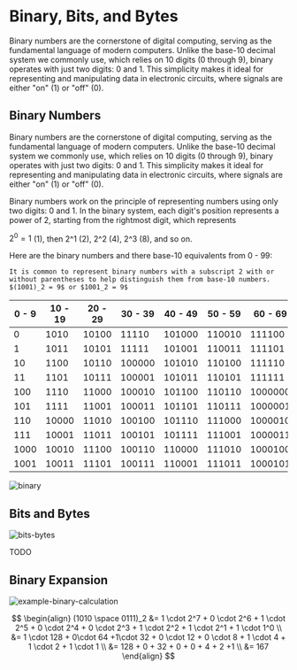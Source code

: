 # Binary, Bits, and Bytes

Binary numbers are the cornerstone of digital computing, serving as the fundamental language of modern computers. Unlike the base-10 decimal system we commonly use, which relies on 10 digits (0 through 9), binary operates with just two digits: 0 and 1. This simplicity makes it ideal for representing and manipulating data in electronic circuits, where signals are either "on" (1) or "off" (0). 

## Binary Numbers

Binary numbers are the cornerstone of digital computing, serving as the fundamental language of modern computers. Unlike the base-10 decimal system we commonly use, which relies on 10 digits (0 through 9), binary operates with just two digits: 0 and 1. This simplicity makes it ideal for representing and manipulating data in electronic circuits, where signals are either "on" (1) or "off" (0). 

Binary numbers work on the principle of representing numbers using only two digits: 0 and 1. In the binary system, each digit's position represents a power of 2, starting from the rightmost digit, which represents

 $2^0=1$​ (1), then 2^1 (2), 2^2 (4), 2^3 (8), and so on.

Here are the binary numbers and there base-10 equivalents from 0 - 99:

```{note}
It is common to represent binary numbers with a subscript 2 with or without parentheses to help distinguish them from base-10 numbers.
$(1001)_2 = 9$ or $1001_2 = 9$
```



| 0 - 9 | 10 - 19 | 20 - 29 | 30 - 39 | 40 - 49 | 50 - 59 | 60 - 69 | 70 - 79 | 80 - 89 | 90 - 99 |
| ----- | ------- | ------- | ------- | ------- | ------- | ------- | ------- | ------- | ------- |
| 0     | 1010    | 10100   | 11110   | 101000  | 110010  | 111100  | 1000110 | 1010000 | 1011010 |
| 1     | 1011    | 10101   | 11111   | 101001  | 110011  | 111101  | 1000111 | 1010001 | 1011011 |
| 10    | 1100    | 10110   | 100000  | 101010  | 110100  | 111110  | 1001000 | 1010010 | 1011100 |
| 11    | 1101    | 10111   | 100001  | 101011  | 110101  | 111111  | 1001001 | 1010011 | 1011101 |
| 100   | 1110    | 11000   | 100010  | 101100  | 110110  | 1000000 | 1001010 | 1010100 | 1011110 |
| 101   | 1111    | 11001   | 100011  | 101101  | 110111  | 1000001 | 1001011 | 1010101 | 1011111 |
| 110   | 10000   | 11010   | 100100  | 101110  | 111000  | 1000010 | 1001100 | 1010110 | 1100000 |
| 111   | 10001   | 11011   | 100101  | 101111  | 111001  | 1000011 | 1001101 | 1010111 | 1100001 |
| 1000  | 10010   | 11100   | 100110  | 110000  | 111010  | 1000100 | 1001110 | 1011000 | 1100010 |
| 1001  | 10011   | 11101   | 100111  | 110001  | 111011  | 1000101 | 1001111 | 1011001 | 1100011 |

![binary](assets/binary.gif)

## Bits and Bytes



![bits-bytes](assets/bits-and-bytes.png)

TODO

## Binary Expansion

![example-binary-calculation](assets/example-binary-calculation.png)


$$
\begin{align}
(1010 \space 0111)_2 &= 1 \cdot 2^7 + 0 \cdot 2^6 + 1 \cdot 2^5 + 0 \cdot 2^4 + 0 \cdot 2^3 + 1 \cdot 2^2 + 1 \cdot 2^1 + 1 \cdot 1^0 \\
&= 1 \cdot 128 + 0\cdot 64 +1\cdot 32 + 0 \cdot 12 + 0 \cdot 8 + 1 \cdot 4 + 1 \cdot 2 + 1 \cdot 1 \\
&= 128 + 0 + 32 + 0 + 0 + 4 + 2 +1 \\
&= 167
\end{align}
$$
